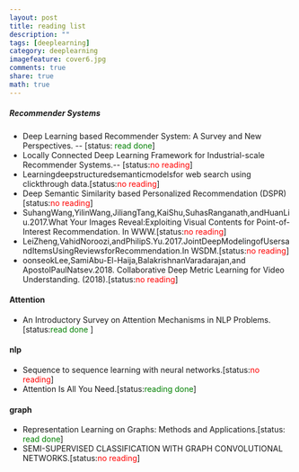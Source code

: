 ```yaml
---
layout: post
title: reading list
description: ""
tags: [deeplearning]
category: deeplearning
imagefeature: cover6.jpg
comments: true
share: true
math: true
---
```


##### Recommender Systems
   * Deep Learning based Recommender System: A Survey and New Perspectives. -- [status:<span style="color:green"> read done</span>]
   * Locally Connected Deep Learning Framework for Industrial-scale Recommender Systems.-- [status:<span style="color:red">no reading</span>]
   * Learningdeepstructuredsemanticmodelsfor web search using clickthrough data.[status:<span style="color:red">no reading</span>]
   * Deep Semantic Similarity based Personalized Recommendation (DSPR) [status:<span style="color:red">no reading</span>]
   * SuhangWang,YilinWang,JiliangTang,KaiShu,SuhasRanganath,andHuanLiu.2017.What Your Images Reveal:Exploiting Visual Contents for Point-of-Interest Recommendation. In WWW.[status:<span style="color:red">no reading</span>]
   * LeiZheng,VahidNoroozi,andPhilipS.Yu.2017.JointDeepModelingofUsersandItemsUsingReviewsforRecommendation.In WSDM.[status:<span style="color:red">no reading</span>]
   * oonseokLee,SamiAbu-El-Haija,BalakrishnanVaradarajan,and ApostolPaulNatsev.2018. Collaborative Deep Metric Learning for
Video Understanding. (2018).[status:<span style="color:red">no reading</span>]

#### Attention
* An Introductory Survey on Attention Mechanisms in NLP Problems.[status:<span style="color:green">read done </span>]



#### nlp
*  Sequence to sequence learning with neural networks.[status:<span style="color:red">no reading</span>]
*  Attention Is All You Need.[status:<span style="color:green">reading done</span>]

#### graph
* Representation Learning on Graphs: Methods and Applications.[status:<span style="color:green"> read done</span>]
* SEMI-SUPERVISED CLASSIFICATION WITH GRAPH CONVOLUTIONAL NETWORKS.[status:<span style="color:red">no reading</span>]